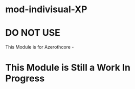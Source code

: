 # mod-indivisual-XP

# DO NOT USE

This Module is for Azerothcore - 

# This Module is Still a Work In Progress 